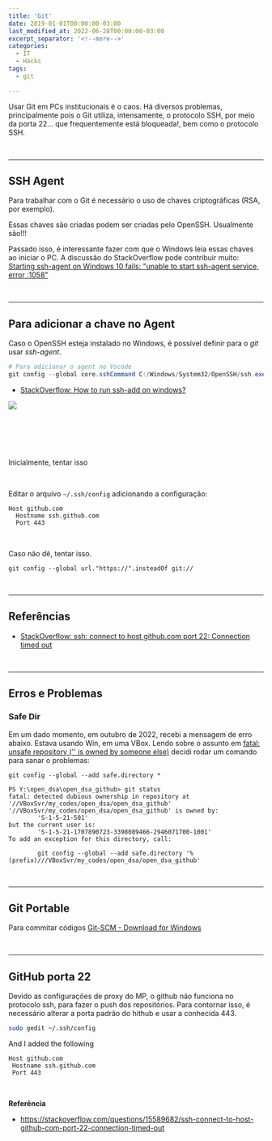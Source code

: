 ```yaml
---
title: 'Git'
date: 2019-01-01T00:00:00-03:00
last_modified_at: 2022-06-28T00:00:00-03:00
excerpt_separator: '<!--more-->'
categories:
  - IT
  - Hacks
tags:
  - git

---
```


Usar Git em PCs institucionais é o caos.
Há diversos problemas, principalmente pois o Git utiliza, intensamente, o protocolo SSH, por meio da porta 22... que frequentemente está bloqueada!, bem como o protocolo SSH.

<br>

---

## SSH Agent

Para trabalhar com o Git é necessário o uso de chaves criptográficas (RSA, por exemplo).

Essas chaves são criadas podem ser criadas pelo OpenSSH. Usualmente são!!!

Passado isso, é interessante fazer com que o Windows leia essas chaves ao iniciar o PC. A discussão do StackOverflow pode contribuir muito: [Starting ssh-agent on Windows 10 fails: "unable to start ssh-agent service, error :1058"](https://stackoverflow.com/questions/52113738/starting-ssh-agent-on-windows-10-fails-unable-to-start-ssh-agent-service-erro)

<br>

---

## Para adicionar a chave no Agent

Caso o OpenSSH esteja instalado no Windows, é possível definir para o _git_ usar _ssh-agent_.

```powershell
# Para adicionar o agent no Vscode
git config --global core.sshCommand C:/Windows/System32/OpenSSH/ssh.exe
```

- [StackOverflow: How to run ssh-add on windows?](https://stackoverflow.com/questions/18683092/how-to-run-ssh-add-on-windows)

![](https://i.imgur.com/cRwOBH2.png)

<br>
<br>
<br>
<br>

Inicialmente, tentar isso

<br>

Editar o arquivo `~/.ssh/config` adicionando a configuração:

```dos
Host github.com
  Hostname ssh.github.com
  Port 443
```

<br>

Caso não dê, tentar isso.

```dos
git config --global url."https://".insteadOf git://
```

<br>

---

## Referências

- [StackOverflow: ssh: connect to host github.com port 22: Connection timed out](https://stackoverflow.com/questions/7953806/github-ssh-via-public-wifi-port-22-blocked/8081292#8081292)

<br>

---

## Erros e Problemas

### Safe Dir

Em um dado momento, em outubro de 2022, recebi a mensagem de erro abaixo.
Estava usando Win, em uma VBox. Lendo sobre o assunto em [fatal: unsafe repository ('' is owned by someone else)](https://github.com/microsoft/vscode/issues/148132) decidi rodar um comando para sanar o problemas:

```
git config --global --add safe.directory *
```

```
PS Y:\open_dsa\open_dsa_github> git status
fatal: detected dubious ownership in repository at '//VBoxSvr/my_codes/open_dsa/open_dsa_github'
'//VBoxSvr/my_codes/open_dsa/open_dsa_github' is owned by:
        'S-1-5-21-501'
but the current user is:
        'S-1-5-21-1707890723-3398089466-2946071700-1001'
To add an exception for this directory, call:

        git config --global --add safe.directory '%(prefix)///VBoxSvr/my_codes/open_dsa/open_dsa_github'
```

<br>

---

## Git Portable

Para commitar códigos [Git-SCM - Download for Windows](https://git-scm.com/download/win)

<br>

---

## GitHub porta 22

Devido as configurações de proxy do MP, o github não funciona no protocolo ssh, para fazer o push dos repositórios.
Para contornar isso, é necessário alterar a porta padrão do hithub e usar a conhecida 443.

```bash
sudo gedit ~/.ssh/config
```

And I added the following

```
Host github.com
 Hostname ssh.github.com
 Port 443
```

<br>

**Referência**

- https://stackoverflow.com/questions/15589682/ssh-connect-to-host-github-com-port-22-connection-timed-out

<br>
